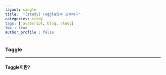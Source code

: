 ```yaml
---
layout: single
title:  "[study] Toggle함수 공부하기"
categories: study
tags: [javaScript, blog, study] 
toc : true
author_profile : false 
---
```


### Toggle
***

#### Toggle이란?
